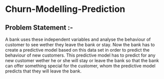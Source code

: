 # Churn-Modelling-Prediction

## Problem Statement :-
A bank uses these independent variables and analyse the behaviour of customer to see wether they leave the bank or stay. Now the bank has to create a predictive model based on this data set in order to predict the behaviour of new customers. This predictive model has to predict for any new customer wether he or she will stay or leave the bank so that the bank can offer something special for the customer, whom the predictive model predicts that they will leave the bank.
